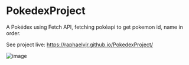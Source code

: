 # PokedexProject
A Pokédex using Fetch API, fetching pokéapi to get pokemon id, name in order.

See project live: https://raphaelvjr.github.io/PokedexProject/

![image](https://user-images.githubusercontent.com/85368313/188796261-17fa95b7-e788-4404-ad26-3386b2c15eab.png)

